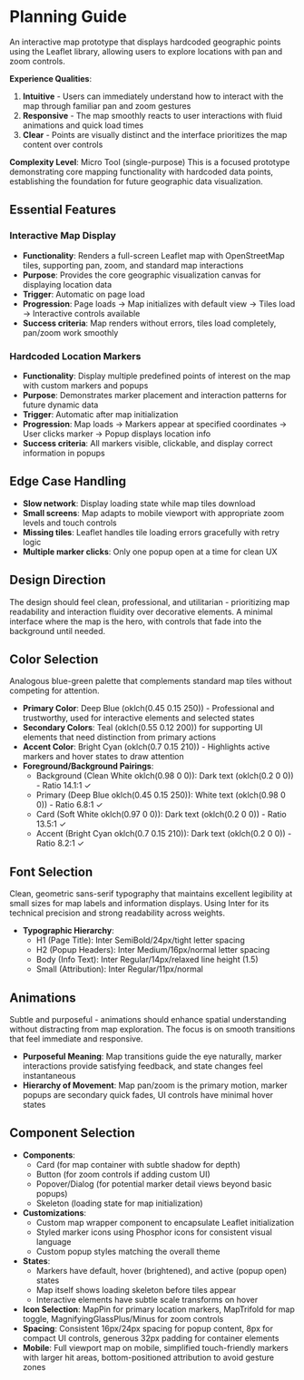 # Planning Guide

An interactive map prototype that displays hardcoded geographic points using the Leaflet library, allowing users to explore locations with pan and zoom controls.

**Experience Qualities**:
1. **Intuitive** - Users can immediately understand how to interact with the map through familiar pan and zoom gestures
2. **Responsive** - The map smoothly reacts to user interactions with fluid animations and quick load times
3. **Clear** - Points are visually distinct and the interface prioritizes the map content over controls

**Complexity Level**: Micro Tool (single-purpose)
This is a focused prototype demonstrating core mapping functionality with hardcoded data points, establishing the foundation for future geographic data visualization.

## Essential Features

### Interactive Map Display
- **Functionality**: Renders a full-screen Leaflet map with OpenStreetMap tiles, supporting pan, zoom, and standard map interactions
- **Purpose**: Provides the core geographic visualization canvas for displaying location data
- **Trigger**: Automatic on page load
- **Progression**: Page loads → Map initializes with default view → Tiles load → Interactive controls available
- **Success criteria**: Map renders without errors, tiles load completely, pan/zoom work smoothly

### Hardcoded Location Markers
- **Functionality**: Display multiple predefined points of interest on the map with custom markers and popups
- **Purpose**: Demonstrates marker placement and interaction patterns for future dynamic data
- **Trigger**: Automatic after map initialization
- **Progression**: Map loads → Markers appear at specified coordinates → User clicks marker → Popup displays location info
- **Success criteria**: All markers visible, clickable, and display correct information in popups

## Edge Case Handling
- **Slow network**: Display loading state while map tiles download
- **Small screens**: Map adapts to mobile viewport with appropriate zoom levels and touch controls
- **Missing tiles**: Leaflet handles tile loading errors gracefully with retry logic
- **Multiple marker clicks**: Only one popup open at a time for clean UX

## Design Direction

The design should feel clean, professional, and utilitarian - prioritizing map readability and interaction fluidity over decorative elements. A minimal interface where the map is the hero, with controls that fade into the background until needed.

## Color Selection

Analogous blue-green palette that complements standard map tiles without competing for attention.

- **Primary Color**: Deep Blue (oklch(0.45 0.15 250)) - Professional and trustworthy, used for interactive elements and selected states
- **Secondary Colors**: Teal (oklch(0.55 0.12 200)) for supporting UI elements that need distinction from primary actions
- **Accent Color**: Bright Cyan (oklch(0.7 0.15 210)) - Highlights active markers and hover states to draw attention
- **Foreground/Background Pairings**: 
  - Background (Clean White oklch(0.98 0 0)): Dark text (oklch(0.2 0 0)) - Ratio 14.1:1 ✓
  - Primary (Deep Blue oklch(0.45 0.15 250)): White text (oklch(0.98 0 0)) - Ratio 6.8:1 ✓
  - Card (Soft White oklch(0.97 0 0)): Dark text (oklch(0.2 0 0)) - Ratio 13.5:1 ✓
  - Accent (Bright Cyan oklch(0.7 0.15 210)): Dark text (oklch(0.2 0 0)) - Ratio 8.2:1 ✓

## Font Selection

Clean, geometric sans-serif typography that maintains excellent legibility at small sizes for map labels and information displays. Using Inter for its technical precision and strong readability across weights.

- **Typographic Hierarchy**:
  - H1 (Page Title): Inter SemiBold/24px/tight letter spacing
  - H2 (Popup Headers): Inter Medium/16px/normal letter spacing
  - Body (Info Text): Inter Regular/14px/relaxed line height (1.5)
  - Small (Attribution): Inter Regular/11px/normal

## Animations

Subtle and purposeful - animations should enhance spatial understanding without distracting from map exploration. The focus is on smooth transitions that feel immediate and responsive.

- **Purposeful Meaning**: Map transitions guide the eye naturally, marker interactions provide satisfying feedback, and state changes feel instantaneous
- **Hierarchy of Movement**: Map pan/zoom is the primary motion, marker popups are secondary quick fades, UI controls have minimal hover states

## Component Selection

- **Components**: 
  - Card (for map container with subtle shadow for depth)
  - Button (for zoom controls if adding custom UI)
  - Popover/Dialog (for potential marker detail views beyond basic popups)
  - Skeleton (loading state for map initialization)
- **Customizations**: 
  - Custom map wrapper component to encapsulate Leaflet initialization
  - Styled marker icons using Phosphor icons for consistent visual language
  - Custom popup styles matching the overall theme
- **States**: 
  - Markers have default, hover (brightened), and active (popup open) states
  - Map itself shows loading skeleton before tiles appear
  - Interactive elements have subtle scale transforms on hover
- **Icon Selection**: MapPin for primary location markers, MapTrifold for map toggle, MagnifyingGlassPlus/Minus for zoom controls
- **Spacing**: Consistent 16px/24px spacing for popup content, 8px for compact UI controls, generous 32px padding for container elements
- **Mobile**: Full viewport map on mobile, simplified touch-friendly markers with larger hit areas, bottom-positioned attribution to avoid gesture zones
